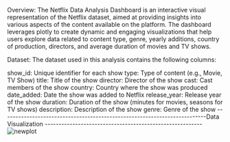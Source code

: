 Overview:
The Netflix Data Analysis Dashboard is an interactive visual representation of the Netflix dataset, aimed at providing insights into various aspects of the content available on the platform. The dashboard leverages plotly to create dynamic and engaging visualizations that help users explore data related to content type, genre, yearly additions, country of production, directors, and average duration of movies and TV shows.

Dataset:
The dataset used in this analysis contains the following columns:

show_id: Unique identifier for each show
type: Type of content (e.g., Movie, TV Show)
title: Title of the show
director: Director of the show
cast: Cast members of the show
country: Country where the show was produced
date_added: Date the show was added to Netflix
release_year: Release year of the show
duration: Duration of the show (minutes for movies, seasons for TV shows)
description: Description of the show
genre: Genre of the show
--------------------------------------------------------------------------Data Visualization ---------------------------------------------------------
![newplot](https://github.com/kuljit-1999/Data-Analysis-/assets/32718726/c0330255-419b-4d73-8f96-609452ab175d)

